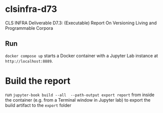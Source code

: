 # clsinfra-d73
CLS INFRA Deliverable D7.3: (Executable) Report On Versioning Living and Programmable Corpora

## Run
`docker compose up` starts a Docker container with a Jupyter Lab instance at `http://localhost:8889`. 

# Build the report
run `jupyter-book build --all  --path-output export report` from inside the container (e.g. from a Terminal window in Jupyter lab) to export the build artifact to the `export` folder
